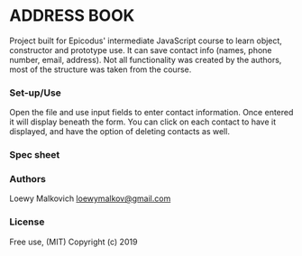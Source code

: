 # ADDRESS BOOK

Project built for Epicodus' intermediate JavaScript course to learn object, constructor and prototype use. It can save contact info (names, phone number, email, address). Not all functionality was created by the authors, most of the structure was taken from the course.

### Set-up/Use
Open the file and use input fields to enter contact information. Once entered it will display beneath the form. You can click on each contact to have it displayed, and have the option of deleting contacts as well.

### Spec sheet



### Authors
Loewy Malkovich
loewymalkov@gmail.com

### License

Free use, (MIT)
Copyright (c) 2019
